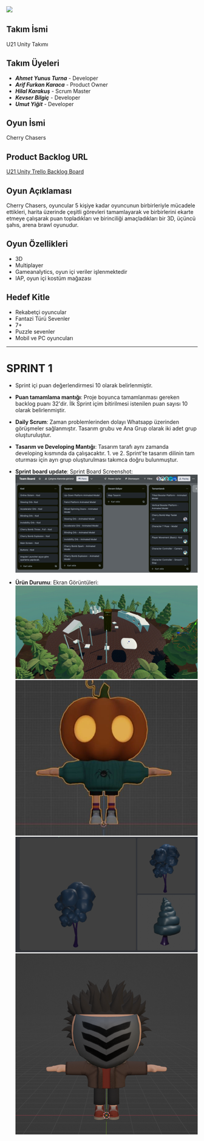 <img src="https://i.imgur.com/7478qDt.png" width=600>

## Takım İsmi
U21 Unity Takımı

## Takım Üyeleri
- ***Ahmet Yunus Turna*** - Developer
- ***Arif Furkan Karaca*** - Product Owner
- ***Hilal Karakuş*** - Scrum Master
- ***Kevser Bilgiç*** - Developer
- ***Umut Yiğit*** - Developer

## Oyun İsmi
Cherry Chasers

## Product Backlog URL
[U21 Unity Trello Backlog Board](https://trello.com/w/u21takimiunitybacklogboard)

## Oyun Açıklaması
Cherry Chasers, oyuncular 5 kişiye kadar oyuncunun birbirleriyle mücadele ettikleri, harita üzerinde
çeşitli görevleri tamamlayarak ve birbirlerini ekarte etmeye çalışarak puan topladıkları ve birinciliği
amaçladıkları bir 3D, üçüncü şahıs, arena brawl oyunudur.

## Oyun Özellikleri
- 3D
- Multiplayer
- Gameanalytics, oyun içi veriler işlenmektedir
- IAP, oyun içi kostüm mağazası

## Hedef Kitle
- Rekabetçi oyuncular
- Fantazi Türü Sevenler
- 7+
- Puzzle sevenler
- Mobil ve PC oyuncuları

---
# **SPRINT 1**
- Sprint içi puan değerlendirmesi 10 olarak belirlenmiştir.
- **Puan tamamlama mantığı**: Proje boyunca tamamlanması gereken backlog puanı 32'dir. İlk Sprint içim bitirilmesi istenilen puan sayısı 10 olarak belirlenmiştir.
- **Daily Scrum**: Zaman problemlerinden dolayı Whatsapp üzerinden görüşmeler sağlanmıştır. Tasarım grubu ve Ana Grup olarak iki adet grup oluşturuluştur.
- **Tasarım ve Developing Mantığı**: Tasarım tarafı aynı zamanda developing kısmında da çalışacaktır. 1. ve 2. Sprint'te tasarım dilinin tam oturması için ayrı grup oluşturulması takımca doğru bulunmuştur.
- **Sprint board update**: Sprint Board Screenshot: 
![Backlog 1](https://github.com/YunusTurna/CherryChaser/blob/main/ProjectManagement/IMG-20230618-WA0007.jpg)

- **Ürün Durumu**: Ekran Görüntüleri:
  ![Screenshot 1](https://github.com/YunusTurna/CherryChaser/blob/main/ProjectManagement/IMG-20230618-WA0010.jpg)
  ![Screenshot 2](https://github.com/YunusTurna/CherryChaser/blob/main/ProjectManagement/IMG-20230618-WA0009.jpg)
  ![Screenshot 3](https://github.com/YunusTurna/CherryChaser/blob/main/ProjectManagement/Ekran%20Resmi%202023-06-19%2000.53.39.png)
  ![Screenshot 4](https://github.com/YunusTurna/CherryChaser/blob/main/ProjectManagement/image.png)

